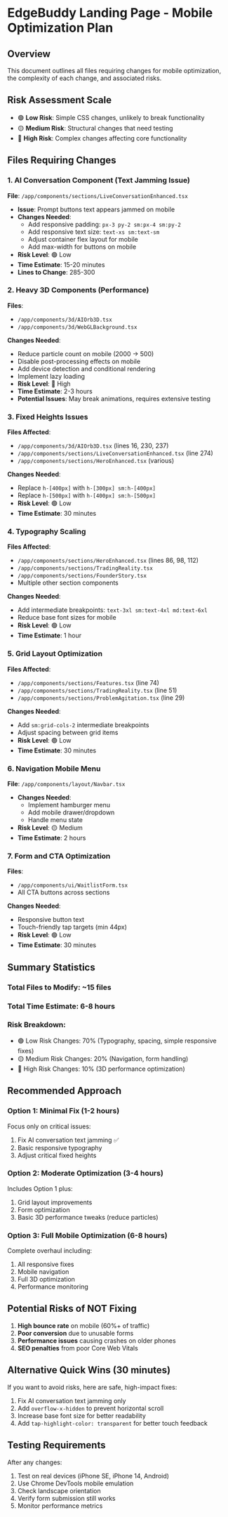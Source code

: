 # EdgeBuddy Landing Page - Mobile Optimization Plan

## Overview
This document outlines all files requiring changes for mobile optimization, the complexity of each change, and associated risks.

## Risk Assessment Scale
- 🟢 **Low Risk**: Simple CSS changes, unlikely to break functionality
- 🟡 **Medium Risk**: Structural changes that need testing
- 🔴 **High Risk**: Complex changes affecting core functionality

## Files Requiring Changes

### 1. AI Conversation Component (Text Jamming Issue)
**File**: `/app/components/sections/LiveConversationEnhanced.tsx`
- **Issue**: Prompt buttons text appears jammed on mobile
- **Changes Needed**:
  - Add responsive padding: `px-3 py-2 sm:px-4 sm:py-2`
  - Add responsive text size: `text-xs sm:text-sm`
  - Adjust container flex layout for mobile
  - Add max-width for buttons on mobile
- **Risk Level**: 🟢 Low
- **Time Estimate**: 15-20 minutes
- **Lines to Change**: 285-300

### 2. Heavy 3D Components (Performance)
**Files**: 
- `/app/components/3d/AIOrb3D.tsx`
- `/app/components/3d/WebGLBackground.tsx`

**Changes Needed**:
- Reduce particle count on mobile (2000 → 500)
- Disable post-processing effects on mobile
- Add device detection and conditional rendering
- Implement lazy loading
- **Risk Level**: 🔴 High
- **Time Estimate**: 2-3 hours
- **Potential Issues**: May break animations, requires extensive testing

### 3. Fixed Heights Issues
**Files Affected**:
- `/app/components/3d/AIOrb3D.tsx` (lines 16, 230, 237)
- `/app/components/sections/LiveConversationEnhanced.tsx` (line 274)
- `/app/components/sections/HeroEnhanced.tsx` (various)

**Changes Needed**:
- Replace `h-[400px]` with `h-[300px] sm:h-[400px]`
- Replace `h-[500px]` with `h-[400px] sm:h-[500px]`
- **Risk Level**: 🟢 Low
- **Time Estimate**: 30 minutes

### 4. Typography Scaling
**Files Affected**:
- `/app/components/sections/HeroEnhanced.tsx` (lines 86, 98, 112)
- `/app/components/sections/TradingReality.tsx`
- `/app/components/sections/FounderStory.tsx`
- Multiple other section components

**Changes Needed**:
- Add intermediate breakpoints: `text-3xl sm:text-4xl md:text-6xl`
- Reduce base font sizes for mobile
- **Risk Level**: 🟢 Low
- **Time Estimate**: 1 hour

### 5. Grid Layout Optimization
**Files Affected**:
- `/app/components/sections/Features.tsx` (line 74)
- `/app/components/sections/TradingReality.tsx` (line 51)
- `/app/components/sections/ProblemAgitation.tsx` (line 29)

**Changes Needed**:
- Add `sm:grid-cols-2` intermediate breakpoints
- Adjust spacing between grid items
- **Risk Level**: 🟢 Low
- **Time Estimate**: 30 minutes

### 6. Navigation Mobile Menu
**File**: `/app/components/layout/Navbar.tsx`
- **Changes Needed**:
  - Implement hamburger menu
  - Add mobile drawer/dropdown
  - Handle menu state
- **Risk Level**: 🟡 Medium
- **Time Estimate**: 2 hours

### 7. Form and CTA Optimization
**Files**:
- `/app/components/ui/WaitlistForm.tsx`
- All CTA buttons across sections

**Changes Needed**:
- Responsive button text
- Touch-friendly tap targets (min 44px)
- **Risk Level**: 🟢 Low
- **Time Estimate**: 30 minutes

## Summary Statistics

### Total Files to Modify: ~15 files
### Total Time Estimate: 6-8 hours
### Risk Breakdown:
- 🟢 Low Risk Changes: 70% (Typography, spacing, simple responsive fixes)
- 🟡 Medium Risk Changes: 20% (Navigation, form handling)
- 🔴 High Risk Changes: 10% (3D performance optimization)

## Recommended Approach

### Option 1: Minimal Fix (1-2 hours)
Focus only on critical issues:
1. Fix AI conversation text jamming ✅
2. Basic responsive typography
3. Adjust critical fixed heights

### Option 2: Moderate Optimization (3-4 hours)
Includes Option 1 plus:
1. Grid layout improvements
2. Form optimization
3. Basic 3D performance tweaks (reduce particles)

### Option 3: Full Mobile Optimization (6-8 hours)
Complete overhaul including:
1. All responsive fixes
2. Mobile navigation
3. Full 3D optimization
4. Performance monitoring

## Potential Risks of NOT Fixing

1. **High bounce rate** on mobile (60%+ of traffic)
2. **Poor conversion** due to unusable forms
3. **Performance issues** causing crashes on older phones
4. **SEO penalties** from poor Core Web Vitals

## Alternative Quick Wins (30 minutes)

If you want to avoid risks, here are safe, high-impact fixes:
1. Fix AI conversation text jamming only
2. Add `overflow-x-hidden` to prevent horizontal scroll
3. Increase base font size for better readability
4. Add `tap-highlight-color: transparent` for better touch feedback

## Testing Requirements

After any changes:
1. Test on real devices (iPhone SE, iPhone 14, Android)
2. Use Chrome DevTools mobile emulation
3. Check landscape orientation
4. Verify form submission still works
5. Monitor performance metrics